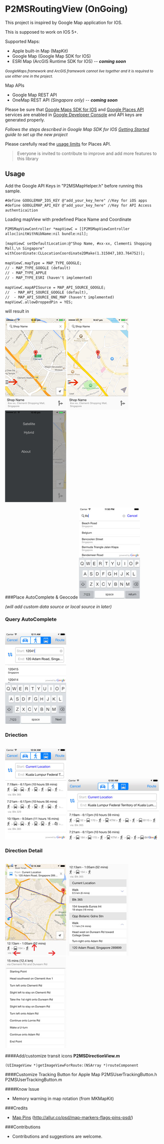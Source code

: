 P2MSRoutingView (OnGoing)
===============

This project is inspired by Google Map application for IOS.

This is supposed to work on IOS 5+. 

Supported Maps:

 - Apple built-in Map (MapKit)
 - Google Map (Google Map SDK for IOS)
 - ESRI Map (ArcGIS Runtime SDK for IOS) -- ***coming soon***


<small>*GoogleMaps.framework and ArcGIS.framework cannot live together and it is required to use either one in the project.*</small>

Map APIs

- Google Map REST API
- OneMap REST API *(Singapore only)* -- ***coming soon***

Please be sure that [Google Maps SDK for IOS](https://developers.google.com/maps/documentation/ios/index) and [Google Places API](https://developers.google.com/places/documentation/) services are enabled in [Google Developer Console](https://code.google.com/apis/console) and API keys are generated properly.

*Follows the steps described in Google Map SDK for IOS [Getting Started](https://developers.google.com/maps/documentation/ios/start) guide to set up the new project*

Please carefully read  the [usage limits](https://developers.google.com/places/policies#usage_limits) for Places API.

>Everyone is invited to contribute to improve and add more features to this library

## Usage
Add the Google API Keys in "P2MSMapHelper.h" before running this sample.

	#define GOOGLEMAP_IOS_KEY @"add_your_key_here" //Key for iOS apps
	#define GOOGLEMAP_API_KEY @"add_your_key_here" //Key for API Access authenticaition

Loading mapView with predefined Place Name and Coordinate

    P2MSMapViewController *mapViewC = [[P2MSMapViewController alloc]initWithNibName:nil bundle:nil];
    
    [mapViewC setDefaultLocation:@"Shop Name, #xx-xx, Clementi Shopping Mall,\n Singapore" withCoordinate:CLLocationCoordinate2DMake(1.315047,103.764752)];
    
    mapViewC.mapType = MAP_TYPE_GOOGLE;
    // - MAP_TYPE_GOOGLE (default)
    // - MAP_TYPE_APPLE
    // - MAP_TYPE_ESRI (haven't implemented)
    
    mapViewC.mapAPISource = MAP_API_SOURCE_GOOGLE;
    //  - MAP_API_SOURCE_GOOGLE (default), 
    //  - MAP_API_SOURCE_ONE_MAP (haven't implemented)
    mapViewC.allowDroppedPin = YES;
    

will result in

<img src="images/google-first.png" alt="Google Map" style="width: 200px;"/>
<img src="images/apple-image.png" alt="Apple Map"/>
<img src="images/left-slider.png" alt="Sidebar"/>
<br />

###Place AutoComplete & Geocode
<img src="images/place.jpg" alt="Place Auto"/>

*(will add custom data source or local source in later)*
### Query AutoComplete
<br/>
<img src="images/query-auto-complete.jpg" alt="Query Auto"/>


### Driection
<br/>
<img src="images/direction-1.jpg" alt="Direction Portrait" style="width: 200px;"/>
<img src="images/direction-landscape.jpg" alt="Direction Landscap" style="width:300px;"/>

### Direction Detail
<br/>
<img src="images/direction-detail-1.jpg" alt="Direction Portrait" style="width: 200px;" />
<img src="images/direction-detail-2.jpg" alt="Direction Portrait" style="width: 200px;" />
<img src="images/direction-detail-3.jpg" alt="Direction Portrait"style="width: 200px;" />

####Add/customize transit icons
**P2MSDirectionView.m**

	(UIImageView *)getImageViewForRoute:(NSArray *)routeComponent

####Customize Tracking Button for Apple Map
	P2MSUserTrackingButton.h
	P2MSUserTrackingButton.m

####Know Issue
- Memory warning in map rotation (from MKMapKit)

###Credits
- [Map Pins](http://allur.co/psd/map-markers-flags-pins-psd/) (http://allur.co/psd/map-markers-flags-pins-psd/)


###Contributions
- Contributions and suggestions are welcome.